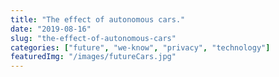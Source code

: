 ```yaml
---
title: "The effect of autonomous cars."
date: "2019-08-16"
slug: "the-effect-of-autonomous-cars"
categories: ["future", "we-know", "privacy", "technology"]
featuredImg: "/images/futureCars.jpg"
---
```



